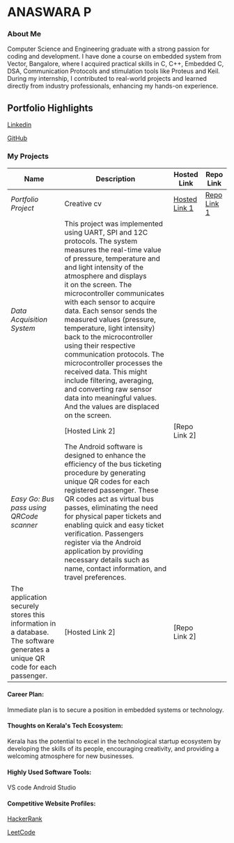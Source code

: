 # ANASWARA P

### About Me
Computer Science and Engineering graduate with a strong passion for coding and development. I have done a course on embedded system from Vector, Bangalore, where I acquired practical skills in C, C++, Embedded C, DSA, Communication Protocols and stimulation tools like  Proteus and Keil. During my internship, I contributed to real-world projects and learned directly from industry professionals, enhancing my hands-on experience.


## Portfolio Highlights
[Linkedin](https://www.linkedin.com/in/anaswara-p-728892215/)

[GitHub](https://github.com/Anaswaraaa)



### My Projects

| Name                | Description                                                               | Hosted Link                              | Repo Link                                                      |
|---------------------|---------------------------------------------------------------------------|------------------------------------------|----------------------------------------------------------------|
| *Portfolio Project*  | Creative cv                                             | [Hosted Link 1](https://akhilababu0.github.io/Portfolio/)    | [Repo Link 1](https://github.com/akhilababu0/Portfolio)             |
| *Data Acquisition System*  |This project was implemented using UART, SPI and 12C protocols. The system measures the real-time value of pressure, temperature and and light intensity of the atmosphere and displays it on the screen. The microcontroller communicates with each sensor to acquire data. Each sensor sends the measured values (pressure, temperature, light intensity) back to the microcontroller using their respective communication protocols. The microcontroller processes the received data. This might include filtering, averaging, and converting raw sensor data into meaningful values. And the values are displaced on the screen.
                                            | [Hosted Link 2]    | [Repo Link 2]           |
| *Easy Go: Bus pass using QRCode scanner*  | The Android software is designed to enhance the efficiency of the bus ticketing procedure by generating unique QR codes for each registered passenger. These QR codes act as virtual bus passes, eliminating the need for physical paper tickets and enabling quick and easy ticket verification. Passengers register via the Android application by providing necessary details such as name, contact information, and travel preferences.
The application securely stores this information in a database. The software generates a unique QR code for each passenger.     |  [Hosted Link 2]|    [Repo Link 2]|


#### Career Plan:
Immediate plan is to secure a position in embedded systems or technology.


#### Thoughts on Kerala's Tech Ecosystem:

Kerala has the potential to excel in the technological startup ecosystem by developing the skills of its people, encouraging creativity, and providing a welcoming atmosphere for new businesses.

#### Highly Used Software Tools:

VS code
Android Studio

#### Competitive Website Profiles:

[HackerRank](https://www.hackerrank.com/profile/anaswaraaa)

[LeetCode](https://leetcode.com/u/anaswaraaa/)

